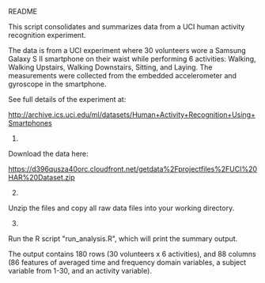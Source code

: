 README

This script consolidates and summarizes data from a UCI human activity recognition experiment.

The data is from a UCI experiment where 30 volunteers wore a Samsung Galaxy S II smartphone on their waist while performing 6 activities:
Walking, Walking Upstairs, Walking Downstairs, Sitting, and Laying.
The measurements were collected from the embedded accelerometer and gyroscope in the smartphone.

See full details of the experiment at:

http://archive.ics.uci.edu/ml/datasets/Human+Activity+Recognition+Using+Smartphones


1.

Download the data here:

https://d396qusza40orc.cloudfront.net/getdata%2Fprojectfiles%2FUCI%20HAR%20Dataset.zip 


2.

Unzip the files and copy all raw data files into your working directory.


3.

Run the R script "run_analysis.R", which will print the summary output.


The output contains 180 rows (30 volunteers x 6 activities), and 88 columns (86 features of averaged time and frequency domain variables, a subject variable from 1-30, and an activity variable). 
 
